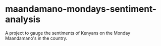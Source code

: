 # maandamano-mondays-sentiment-analysis
A project to gauge the sentiments of Kenyans on the Monday Maandamano's in the country.
